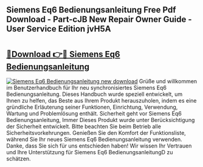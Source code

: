 ## Siemens Eq6 Bedienungsanleitung Free Pdf Download - Part-cJB New Repair Owner Guide - User Service Edition jvH5A

# <h2><a href="http://df5u1g.blite.top/?on=Siemens+Eq6+Bedienungsanleitung">🔗Download 👉🔴 Siemens Eq6 Bedienungsanleitung</a></h2>

[![Siemens Eq6 Bedienungsanleitung new download](https://i.imgur.com/lujVjoI.png)](http://df5u1g.blite.top/?on=Siemens+Eq6+Bedienungsanleitung)
Grüße und willkommen im Benutzerhandbuch für Ihr neu synchronisiertes Siemens Eq6 Bedienungsanleitung. Dieses Handbuch wurde speziell entwickelt, um Ihnen zu helfen, das Beste aus Ihrem Produkt herauszuholen, indem es eine gründliche Erläuterung seiner Funktionen, Einrichtung, Verwendung, Wartung und Problemlösung enthält. Sicherheit geht vor Siemens Eq6 Bedienungsanleitung, Immer Dieses Produkt wurde unter Berücksichtigung der Sicherheit entwickelt. Bitte beachten Sie beim Betrieb alle Sicherheitsvorkehrungen. Genießen Sie den Komfort der Funktionsliste, während Sie Ihr neues Siemens Eq6 Bedienungsanleitung verwenden. Danke, dass Sie sich für uns entschieden haben! Wir wissen Ihr Vertrauen und Ihre Unterstützung für Siemens Eq6 BedienungsanleitungD zu schätzen.
